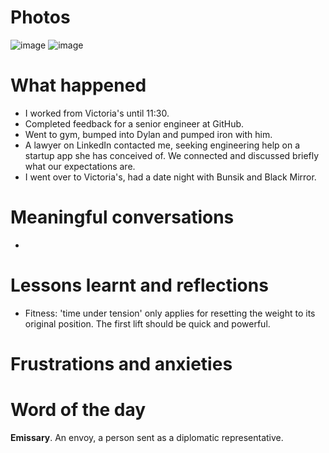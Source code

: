 # Photos

![image](https://github.com/user-attachments/assets/94232985-03f2-4cf8-9dc1-8bf40644d39b)
![image](https://github.com/user-attachments/assets/8ea460bd-9b73-4c84-bc96-a3fa3cc88a36)

# What happened
- I worked from Victoria's until 11:30.
- Completed feedback for a senior engineer at GitHub.
- Went to gym, bumped into Dylan and pumped iron with him.
- A lawyer on LinkedIn contacted me, seeking engineering help on a startup app she has conceived of. We connected and discussed briefly what our expectations are.
- I went over to Victoria's, had a date night with Bunsik and Black Mirror.

# Meaningful conversations
- 

# Lessons learnt and reflections
- Fitness: 'time under tension' only applies for resetting the weight to its original position. The first lift should be quick and powerful.

# Frustrations and anxieties


# Word of the day
**Emissary**. An envoy, a person sent as a diplomatic representative.
